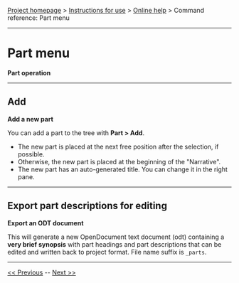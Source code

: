 [Project homepage](../index) > [Instructions for use](../usage) > [Online help](help) > Command reference: Part menu

--- 

# Part menu 

**Part operation**

--- 

## Add

**Add a new part**

You can add a part to the tree with **Part > Add**.
- The new part is placed at the next free position after the selection, if possible.
- Otherwise, the new part is placed at the beginning of the "Narrative".
- The new part has an auto-generated title. You can change it in the right pane.

--- 

## Export part descriptions for editing

**Export an ODT document**

This will generate a new OpenDocument text document (odt) containing a
**very brief synopsis** with part headings and part descriptions that can
be edited and written back to project format. File name suffix is
`_parts`.

--- 

[<< Previous](view_menu) -- [Next >>](chapter_menu)

